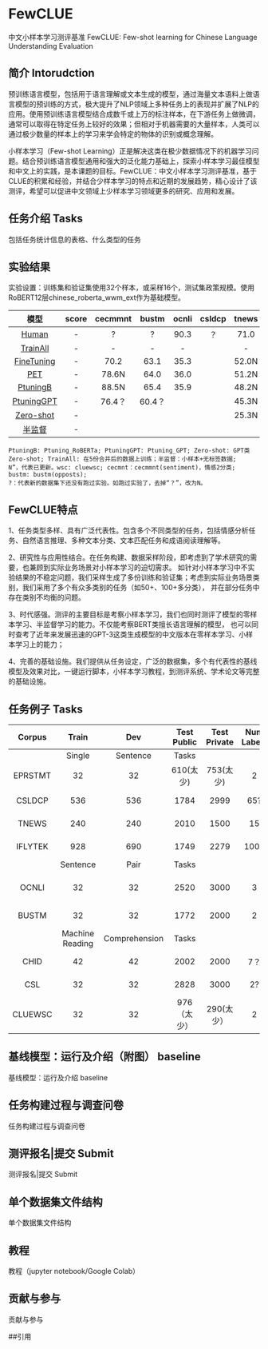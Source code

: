 # FewCLUE

中文小样本学习测评基准 FewCLUE: Few-shot learning for Chinese Language Understanding Evaluation

## 简介 Intorudction 
 预训练语言模型，包括用于语言理解或文本生成的模型，通过海量文本语料上做语言模型的预训练的方式，极大提升了NLP领域上多种任务上的表现并扩展了NLP的应用。使用预训练语言模型结合成数千或上万的标注样本，在下游任务上做微调，通常可以取得在特定任务上较好的效果；但相对于机器需要的大量样本，人类可以通过极少数量的样本上的学习来学会特定的物体的识别或概念理解。
 
 小样本学习（Few-shot Learning）正是解决这类在极少数据情况下的机器学习问题。结合预训练语言模型通用和强大的泛化能力基础上，探索小样本学习最佳模型和中文上的实践，是本课题的目标。FewCLUE：中文小样本学习测评基准，基于CLUE的积累和经验，并结合少样本学习的特点和近期的发展趋势，精心设计了该测评，希望可以促进中文领域上少样本学习领域更多的研究、应用和发展。


## 任务介绍 Tasks 
包括任务统计信息的表格、什么类型的任务

## 实验结果
实验设置：训练集和验证集使用32个样本，或采样16个，测试集政策规模。使用RoBERT12层chinese_roberta_wwm_ext作为基础模型。

| 模型   | score     | cecmmnt  | bustm  | ocnli   | csldcp   | tnews | wsc | ifytek| csl | chid  |    
| :----:| :----:  | :----: |:----: |:----: |:----: |:----: |:----: |:----: |:----: |:----: |
| <a href="#">Human</a>        | - |?   | ?    |  90.3  | ？ |71.0 | 98.0 | 66.0 |  84.0|  87.1|
| <a href="https://github.com/ymcui/Chinese-BERT-wwm">TrainAll</a>        | - |-   | -     | -  |  |-  | -  | -  | - | 1- |
| <a href="https://github.com/ymcui/Chinese-BERT-wwm">FineTuning</a>        | - |70.2   | 63.1    | 35.3  |  |52.0N | 49.3N | 17.9N | 50.0N| 15.0N|
| <a href="#">PET</a>      | - | 78.6N | 64.0  | 36.0 |  |51.2N  | 50.0N| 35.1N | 55.0N | 57.5N |
| <a href="#">PtuningB</a>      | - | 88.5N | 65.4  | 35.9 |  |  48.2N  | 51.0N | 32.0N| 50.0N | 15.0N |
| <a href="#">PtuningGPT</a>      | - | 76.4？  | 60.4？   |   |   |  45.3N   | 49.0N | 24.0N | 53.5N  | 13.7N  |
| <a href="#">Zero-shot</a>      | - |   |    |   |   |   25.3N  | 50.0N | 27.7N |  52.2N |  52.2N |
| <a href="#">半监督</a>      | - |   |    |   |   |     |  |  |   |   |

    PtuningB: Ptuning_RoBERTa; PtuningGPT: Ptuning_GPT; Zero-shot: GPT类Zero-shot; TrainAll: 在5份合并后的数据上训练；半监督：小样本+无标签数据;
    N”，代表已更新。wsc: cluewsc; cecmnt：cecmmnt(sentiment)，情感2分类; bustm: bustm(opposts); 
    ?：代表新的数据集下还没有跑过实验。如跑过实验了，去掉“？”，改为N。


## FewCLUE特点
1、任务类型多样、具有广泛代表性。包含多个不同类型的任务，包括情感分析任务、自然语言推理、多种文本分类、文本匹配任务和成语阅读理解等。

2、研究性与应用性结合。在任务构建、数据采样阶段，即考虑到了学术研究的需要，也兼顾到实际业务场景对小样本学习的迫切需求。
如针对小样本学习中不实验结果的不稳定问题，我们采样生成了多份训练和验证集；考虑到实际业务场景类别，我们采用了多个有众多类别的任务（如50+、100+多分类），
并在部分任务中存在类别不均衡的问题。

3、时代感强。测评的主要目标是考察小样本学习，我们也同时测评了模型的零样本学习、半监督学习的能力。不仅能考察BERT类擅长语言理解的模型，
也可以同时查考了近年来发展迅速的GPT-3这类生成模型的中文版本在零样本学习、小样本学习上的能力；

4、完善的基础设施。我们提供从任务设定，广泛的数据集，多个有代表性的基线模型及效果对比，一键运行脚本，小样本学习教程，到测评系统、学术论文等完整的基础设施。

## 任务例子 Tasks
| Corpus   | Train     | Dev  |Test Public| Test Private | Num Labels| Unlabeled| Task | Metric | Source |
| :----:| :----:  |:----:  |:----:  |:----:  |:----:  |:----:  |:----:  |:----:  |:----:  |
|   | Single |Sentence | Tasks  |
|   EPRSTMT    | 32 | 32 | 610(太少) | 753(太少) | 2 | 19565 | Sentiment Analysis | Acc | E-CommerceReview |
|   CSLDCP    | 536 |536   | 1784| 2999 | 65? | 18111 | long text classification | Acc |Academic-CNKI |
|   TNEWS    | 240 | 240 |2010| 1500 | 15 |20000| short text classification | Acc |NewsTitle |
|    IFLYTEK   | 928 | 690  | 1749  | 2279 | 100+  | 7558 | long text classification| Acc |AppDescriptions |
|     | Sentence | Pair | Tasks |
|    OCNLI   | 32  | 32  |  2520 |  3000 | 3  | 20000 |natural language inference  |  Acc | 5Genres |
|    BUSTM   | 32 | 32  | 1772 | 2000  | 2 | semantic similarity | Acc | AI Virtual Assistant | 
|   |Machine Reading |Comprehension |Tasks |
|     CHID  | 42 |  42 | 2002 | 2000  | 7？ | 7585 |  multiple-choice,idiom | Acc  | Novel,EssayNews |
|     CSL  | 32 |  32 | 2828 | 3000 | 2? | 19841 | keyword recognition| Acc | academic (CNKI)| 
|     CLUEWSC  | 32 | 32  |  976（太少） | 290(太少）  | 2 | 0（太少）| coreference resolution  | Acc | ChineseFictionBooks   



## 基线模型：运行及介绍（附图） baseline
基线模型：运行及介绍 baseline

## 任务构建过程与调查问卷
任务构建过程与调查问卷

## 测评报名|提交 Submit
测评报名|提交 Submit

## 单个数据集文件结构
单个数据集文件结构

## 教程
教程（jupyter notebook/Google Colab）

## 贡献与参与
贡献与参与

##引用
